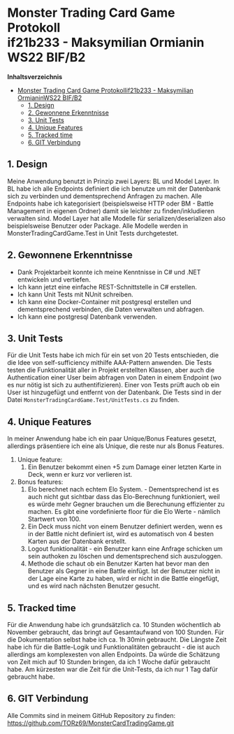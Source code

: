 # Monster Trading Card Game Protokoll<br>if21b233 - Maksymilian Ormianin<br>WS22 BIF/B2

**Inhaltsverzeichnis**
- [Monster Trading Card Game Protokollif21b233 - Maksymilian OrmianinWS22 BIF/B2](#monster-trading-card-game-protokollif21b233---maksymilian-ormianinws22-bifb2)
  - [1. Design](#1-design)
  - [2. Gewonnene Erkenntnisse](#2-gewonnene-erkenntnisse)
  - [3. Unit Tests](#3-unit-tests)
  - [4. Unique Features](#4-unique-features)
  - [5. Tracked time](#5-tracked-time)
  - [6. GIT Verbindung](#6-git-verbindung)

## 1. Design
Meine Anwendung benutzt in Prinzip zwei Layers: BL und Model Layer. In BL habe ich alle Endpoints definiert die ich benutze um mit der Datenbank sich zu verbinden und dementsprechend Anfragen zu machen. Alle Endpoints habe ich kategorisiert (beispielsweise HTTP oder BM - Battle Management in eigenen Ordner) damit sie leichter zu finden/inkludieren verwalten sind. Model Layer hat alle Modelle für serializen/deserializen also beispielsweise Benutzer oder Package. Alle Modelle werden in MonsterTradingCardGame.Test in Unit Tests durchgetestet. 

## 2. Gewonnene Erkenntnisse
- Dank Projektarbeit konnte ich meine Kenntnisse in C# und .NET entwickeln und vertiefen.
- Ich kann jetzt eine einfache REST-Schnittstelle in C# erstellen.
- Ich kann Unit Tests mit NUnit schreiben.
- Ich kann eine Docker-Container mit postgresql erstellen und dementsprechend verbinden, die Daten verwalten und abfragen.
- Ich kann eine postgresql Datenbank verwenden.

## 3. Unit Tests
Für die Unit Tests habe ich mich für ein set von 20 Tests entschieden, die die Idee von self-sufficiency mithilfe AAA-Pattern anwenden. Die Tests testen die Funktionalität aller in Projekt erstellten Klassen, aber auch die Authentication einer User beim abfragen von Daten in einem Endpoint (wo es nur nötig ist sich zu authentifizieren). Einer von Tests prüft auch ob ein User ist hinzugefügt und entfernt von der Datenbank. Die Tests sind in der Datei `MonsterTradingCardGame.Test/UnitTests.cs` zu finden.

## 4. Unique Features
In meiner Anwendung habe ich ein paar Unique/Bonus Features gesetzt, allerdings präsentiere ich eine als Unique, die reste nur als Bonus Features.

1. Unique feature:
   1. Ein Benutzer bekommt einen +5 zum Damage einer letzten Karte in Deck, wenn er kurz vor verlieren ist.
2. Bonus features:
   1. Elo berechnet nach echtem Elo System. - Dementsprechend ist es auch nicht gut sichtbar dass das Elo-Berechnung funktioniert, weil es würde mehr Gegner brauchen um die Berechunung effizienter zu machen. Es gibt eine vordefinierte floor für die Elo Werte - nämlich Startwert von 100.
   2. Ein Deck muss nicht von einem Benutzer definiert werden, wenn es in der Battle nicht definiert ist, wird es automatisch von 4 besten Karten aus der Datenbank erstellt.
   3. Logout funktionalität - ein Benutzer kann eine Anfrage schicken um sein authoken zu löschen und dementsprechend sich auszuloggen.
   4. Methode die schaut ob ein Benutzer Karten hat bevor man den Benutzer als Gegner in eine Battle einfügt. Ist der Benutzer nicht in der Lage eine Karte zu haben, wird er nicht in die Battle eingefügt, und es wird nach nächsten Benutzer gesucht.

## 5. Tracked time
Für die Anwendung habe ich grundsätzlich ca. 10 Stunden wöchentlich ab November gebraucht, das bringt auf Gesamtaufwand von 100 Stunden. Für die Dokumentation selbst habe ich ca. 1h 30min gebraucht. Die Längste Zeit habe ich für die Battle-Logik und Funktionalitäten gebraucht - die ist auch allerdings am komplexesten von allen Endpoints. Da würde die Schätzung von Zeit mich auf 10 Stunden bringen, da ich 1 Woche dafür gebraucht habe. Am kürzesten war die Zeit für die Unit-Tests, da ich nur 1 Tag dafür gebraucht habe.

## 6. GIT Verbindung
Alle Commits sind in meinem GitHub Repository zu finden:
https://github.com/TORz69/MonsterCardTradingGame.git